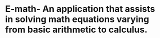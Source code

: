 # E-math- An application that assists in solving math equations varying from basic arithmetic to calculus.
